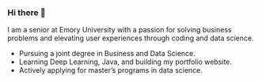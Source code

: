 ### Hi there 👋

I am a senior at Emory University with a passion for solving business problems and elevating user experiences through coding and data science.

- Pursuing a joint degree in Business and Data Science.
- Learning Deep Learning, Java, and building my portfolio website.
- Actively applying for master’s programs in data science.


<!--
**yejinannachoi/yejinannachoi** is a ✨ _special_ ✨ repository because its `README.md` (this file) appears on your GitHub profile.

Here are some ideas to get you started:

- 🔭 I’m currently working on ...
- 🌱 I’m currently learning ...
- 👯 I’m looking to collaborate on ...
- 🤔 I’m looking for help with ...
- 💬 Ask me about ...
- 📫 How to reach me: ...
- 😄 Pronouns: ...
- ⚡ Fun fact: ...
-->
